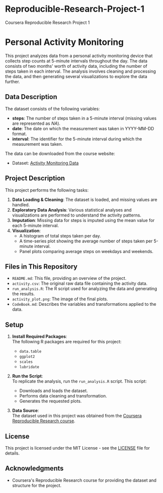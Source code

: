 # Reproducible-Research-Project-1
Coursera Reproducible Research Project 1
# Personal Activity Monitoring

This project analyzes data from a personal activity monitoring device that collects step counts at 5-minute intervals throughout the day. The data consists of two months' worth of activity data, including the number of steps taken in each interval. The analysis involves cleaning and processing the data, and then generating several visualizations to explore the data further.

## Data Description

The dataset consists of the following variables:

- **steps**: The number of steps taken in a 5-minute interval (missing values are represented as *NA*).
- **date**: The date on which the measurement was taken in YYYY-MM-DD format.
- **interval**: The identifier for the 5-minute interval during which the measurement was taken.

The data can be downloaded from the course website:

- Dataset: [Activity Monitoring Data](https://d396qusza40orc.cloudfront.net/repdata%2Fdata%2Factivity.zip)

## Project Description

This project performs the following tasks:

1. **Data Loading & Cleaning**: The dataset is loaded, and missing values are handled.
2. **Exploratory Data Analysis**: Various statistical analyses and visualizations are performed to understand the activity patterns.
3. **Imputation**: Missing data for steps is imputed using the mean value for each 5-minute interval.
4. **Visualization**:
   - A histogram of total steps taken per day.
   - A time-series plot showing the average number of steps taken per 5-minute interval.
   - Panel plots comparing average steps on weekdays and weekends.

## Files in This Repository

- `README.md`: This file, providing an overview of the project.
- `activity.csv`: The original raw data file containing the activity data.
- `run_analysis.R`: The R script used for analyzing the data and generating the results.
- `activity_plot.png`: The image of the final plots.
- `CodeBook.md`: Describes the variables and transformations applied to the data.

## Setup

1. **Install Required Packages**:  
   The following R packages are required for this project:
   - `data.table`
   - `ggplot2`
   - `scales`
   - `lubridate`

2. **Run the Script**:  
   To replicate the analysis, run the `run_analysis.R` script. This script:
   - Downloads and loads the dataset.
   - Performs data cleaning and transformation.
   - Generates the requested plots.

3. **Data Source**:  
   The dataset used in this project was obtained from the [Coursera Reproducible Research course](https://www.coursera.org/learn/reproducible-research).

## License

This project is licensed under the MIT License - see the [LICENSE](LICENSE) file for details.

## Acknowledgments

- Coursera's Reproducible Research course for providing the dataset and structure for the project.
